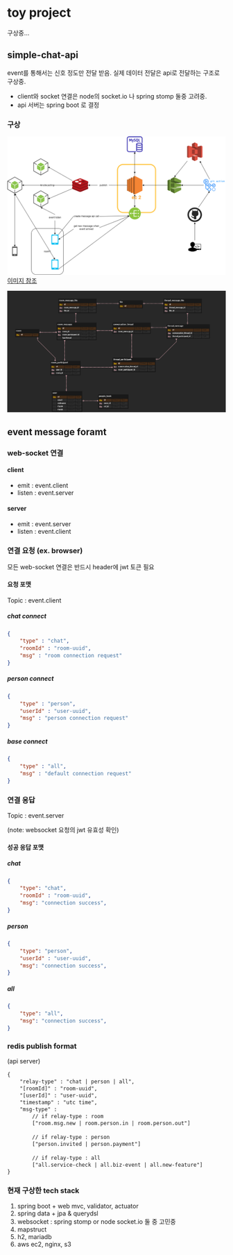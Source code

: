 # toy project
구상중...

## simple-chat-api 
event를 통해서는 신호 정도만 전달 받음. 실제 데이터 전달은 api로 전달하는 구조로 구상중.  

- client와 socket 연결은 node의 socket.io 나 spring stomp 둘중 고려중.  
- api 서버는 spring boot 로 결정


### 구상
![architecture](docs/architecture.png)
[이미지 참조](https://velog.io/@tigger/Github-Action%EA%B3%BC-AWS-S3-%EC%97%B0%EB%8F%99%ED%95%98%EA%B8%B0) 

![erd](api/docs/chat_erd.png)


## event message foramt

### web-socket 연결
#### client
- emit : event.client
- listen : event.server  

#### server
- emit : event.server
- listen : event.client


### 연결 요청 (ex. browser)
모든 web-socket 연결은 반드시 header에 jwt 토큰 필요

#### 요청 포맷
Topic : event.client

##### chat connect
```json
{
    "type" : "chat",
    "roomId" : "room-uuid",
    "msg" : "room connection request"
}
```
##### person connect
```json
{
    "type" : "person",
    "userId" : "user-uuid",
    "msg" : "person connection request"
}
```
##### base connect
```json
{
    "type" : "all",
    "msg" : "default connection request"
}
```

### 연결 응답 
Topic : event.server

(note: websocket 요청의 jwt 유효성 확인)

#### 성공 응답 포맷 

##### chat 
```json
{
    "type": "chat",
	"roomId" : "room-uuid",
    "msg": "connection success",
}
```

##### person
```json
{
    "type": "person",
	"userId" : "user-uuid",
    "msg": "connection success",
}
```

##### all
```json
{
    "type": "all",
    "msg": "connection success",
}
```


### redis publish format
(api server)

```text
{
	"relay-type" : "chat | person | all",
	"[roomId]" : "room-uuid",
	"[userId]" : "user-uuid",
	"timestamp" : "utc time",
	"msg-type" : 
        // if relay-type : room  
	    ["room.msg.new | room.person.in | room.person.out"]
      
        // if relay-type : person
        ["person.invited | person.payment"]

        // if relay-type : all
        ["all.service-check | all.biz-event | all.new-feature"] 
}

```

### 현재 구상한 tech stack
1. spring boot + web mvc, validator, actuator
2. spring data + jpa & querydsl
3. websocket : spring stomp or node socket.io 둘 중 고민중
3. mapstruct
4. h2, mariadb
5. aws ec2, nginx, s3


